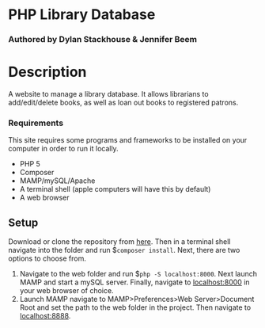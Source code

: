 # PHP Library Database
### Authored by Dylan Stackhouse & Jennifer Beem
# Description
A website to manage a library database. It allows librarians to add/edit/delete books, as well as loan out books to registered patrons.

### Requirements
This site requires some programs and frameworks to be installed on your computer in order to run it locally.
* PHP 5
* Composer
* MAMP/mySQL/Apache
* A terminal shell (apple computers will have this by default)
* A web browser

## Setup
Download or clone the repository from [here](https://github.com/DylanCStack/php-library.git). Then in a terminal shell navigate into the folder and run $`composer install`. Next, there are two options to choose from.

1. Navigate to the web folder and run $`php -S localhost:8000`. Next launch MAMP and start a mySQL server.  Finally, navigate to [localhost:8000](http://localhost:8000) in your web browser of choice.
2. Launch MAMP navigate to MAMP>Preferences>Web Server>Document Root and set the path to the web folder in the project. Then navigate to [localhost:8888](http://localhost:8888).

